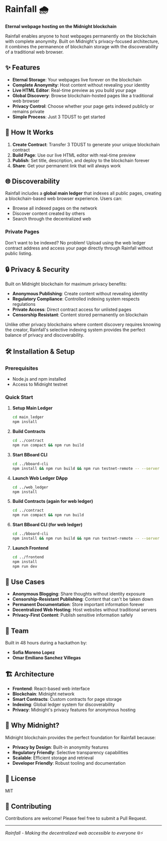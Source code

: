 # Rainfall 🌧️

**Eternal webpage hosting on the Midnight blockchain**

Rainfall enables anyone to host webpages permanently on the blockchain with complete anonymity. Built on Midnight's privacy-focused architecture, it combines the permanence of blockchain storage with the discoverability of a traditional web browser.

## ✨ Features

- **Eternal Storage**: Your webpages live forever on the blockchain
- **Complete Anonymity**: Host content without revealing your identity
- **Live HTML Editor**: Real-time preview as you build your page
- **Global Discovery**: Browse blockchain-hosted pages like a traditional web browser
- **Privacy Control**: Choose whether your page gets indexed publicly or remains private
- **Simple Process**: Just 3 TDUST to get started

## 🚀 How It Works

1. **Create Contract**: Transfer 3 TDUST to generate your unique blockchain contract
2. **Build Page**: Use our live HTML editor with real-time preview
3. **Publish**: Set title, description, and deploy to the blockchain forever
4. **Share**: Get your permanent link that will always work

## 🌐 Discoverability

Rainfall includes a **global main ledger** that indexes all public pages, creating a blockchain-based web browser experience. Users can:

- Browse all indexed pages on the network
- Discover content created by others
- Search through the decentralized web

### Private Pages
Don't want to be indexed? No problem! Upload using the web ledger contract address and access your page directly through Rainfall without public listing.

## 🔒 Privacy & Security

Built on Midnight blockchain for maximum privacy benefits:

- **Anonymous Publishing**: Create content without revealing identity
- **Regulatory Compliance**: Controlled indexing system respects regulations
- **Private Access**: Direct contract access for unlisted pages
- **Censorship Resistant**: Content stored permanently on blockchain

Unlike other privacy blockchains where content discovery requires knowing the creator, Rainfall's selective indexing system provides the perfect balance of privacy and discoverability.

## 🛠️ Installation & Setup

### Prerequisites
- Node.js and npm installed
- Access to Midnight testnet

### Quick Start

1. **Setup Main Ledger**
   ```bash
   cd main_ledger
   npm install
   ```

2. **Build Contracts**
   ```bash
   cd ../contract
   npm run compact && npm run build
   ```

3. **Start BBoard CLI**
   ```bash
   cd ../bboard-cli
   npm install && npm run build && npm run testnet-remote -- --server
   ```

4. **Launch Web Ledger DApp**
   ```bash
   cd ../web_ledger
   npm install
   ```

5. **Build Contracts (again for web ledger)**
   ```bash
   cd ../contract
   npm run compact && npm run build
   ```

6. **Start BBoard CLI (for web ledger)**
   ```bash
   cd ../bboard-cli
   npm install && npm run build && npm run testnet-remote -- --server
   ```

7. **Launch Frontend**
   ```bash
   cd ../frontend
   npm install
   npm run dev
   ```

## 🎯 Use Cases

- **Anonymous Blogging**: Share thoughts without identity exposure
- **Censorship-Resistant Publishing**: Content that can't be taken down
- **Permanent Documentation**: Store important information forever
- **Decentralized Web Hosting**: Host websites without traditional servers
- **Privacy-First Content**: Publish sensitive information safely

## 👥 Team

Built in 48 hours during a hackathon by:
- **Sofia Moreno Lopez**
- **Omar Emiliano Sanchez Villegas**

## 🏗️ Architecture

- **Frontend**: React-based web interface
- **Blockchain**: Midnight network
- **Smart Contracts**: Custom contracts for page storage
- **Indexing**: Global ledger system for discoverability
- **Privacy**: Midnight's privacy features for anonymous hosting

## 🌟 Why Midnight?

Midnight blockchain provides the perfect foundation for Rainfall because:
- **Privacy by Design**: Built-in anonymity features
- **Regulatory Friendly**: Selective transparency capabilities  
- **Scalable**: Efficient storage and retrieval
- **Developer Friendly**: Robust tooling and documentation

## 📝 License

MIT

## 🤝 Contributing

Contributions are welcome! Please feel free to submit a Pull Request.

---

*Rainfall - Making the decentralized web accessible to everyone* 🌐⚡